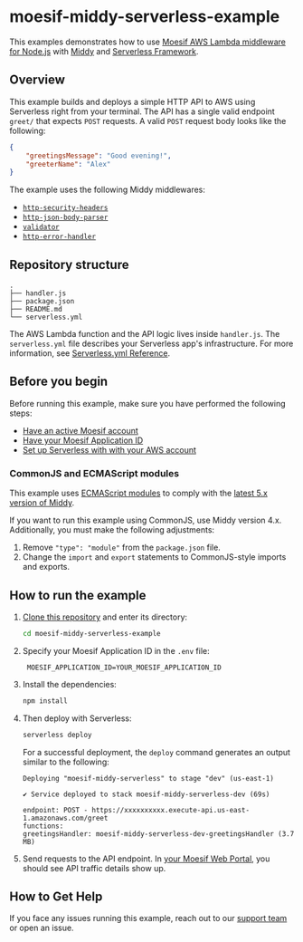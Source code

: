 # moesif-middy-serverless-example
This examples demonstrates how to use [Moesif AWS Lambda middleware for Node.js](https://www.moesif.com/docs/server-integration/aws-lambda-nodejs/) with [Middy](https://middy.js.org/) and [Serverless Framework](https://serverless.com).

## Overview
This example builds and deploys a simple HTTP API to AWS using Serverless right from your terminal. The API has a single valid endpoint `greet/` that expects `POST` requests. A valid `POST` request body looks like the following:

```json
{
    "greetingsMessage": "Good evening!",
    "greeterName": "Alex"
}
```

The example uses the following Middy middlewares:

- [`http-security-headers`](https://middy.js.org/docs/middlewares/http-security-headers)
- [`http-json-body-parser`](https://middy.js.org/docs/middlewares/http-json-body-parser)
- [`validator`](https://middy.js.org/docs/middlewares/validator/)
- [`http-error-handler`](https://middy.js.org/docs/middlewares/http-error-handler)


## Repository structure

```
.
├── handler.js
├── package.json
├── README.md
└── serverless.yml
```

The AWS Lambda function and the API logic lives inside `handler.js`. The `serverless.yml` file describes your  Serverless app's infrastructure. For more information, see [Serverless.yml Reference](https://www.serverless.com/framework/docs/providers/aws/guide/serverless.yml).

## Before you begin
Before running this example, make sure you have performed the following steps:

- [Have an active Moesif account](https://moesif.com/wrap)
- [Have your Moesif Application ID](https://www.moesif.com/docs/server-integration/aws-lambda-nodejs/#get-your-moesif-application-id)
- [Set up Serverless with with your AWS account](https://www.serverless.com/framework/docs/getting-started)

### CommonJS and ECMAScript modules
This example uses [ECMAScript modules](https://nodejs.org/api/esm.html#modules-ecmascript-modules) to comply with the [latest 5.x version of Middy](https://middy.js.org/docs/upgrade/4-5/). 

If you want to run this example using CommonJS, use Middy version 4.x. Additionally, you must make the following adjustments:

1. Remove `"type": "module"` from the `package.json` file.
2. Change the `import` and `export` statements to CommonJS-style imports and exports.

## How to run the example
1. [Clone this repository](https://docs.github.com/en/repositories/creating-and-managing-repositories/cloning-a-repository) and enter its directory:
    ```sh
    cd moesif-middy-serverless-example
    ```
2. Specify your Moesif Application ID in the `.env` file:
    ```env
     MOESIF_APPLICATION_ID=YOUR_MOESIF_APPLICATION_ID
    ```
3. Install the dependencies:
    ```sh
    npm install
    ```
4. Then deploy with Serverless:
    ```sh
    serverless deploy
    ```

    For a successful deployment, the `deploy` command generates an output similar to the following:

    ```
    Deploying "moesif-middy-serverless" to stage "dev" (us-east-1)

    ✔ Service deployed to stack moesif-middy-serverless-dev (69s)

    endpoint: POST - https://xxxxxxxxxx.execute-api.us-east-1.amazonaws.com/greet
    functions:
    greetingsHandler: moesif-middy-serverless-dev-greetingsHandler (3.7 MB)
    ```
5. Send requests to the API endpoint. In [your Moesif Web Portal](https://moesif.com/wrap), you should see API traffic details show up.

## How to Get Help
If you face any issues running this example, reach out to our [support team](mailto:support@moesif.com) or open an issue.
